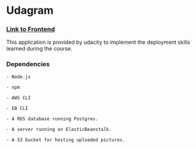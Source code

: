 # Udagram


### [Link to Frontend](http://frontend-proj.s3-website-us-east-1.amazonaws.com)

This application is provided by udacity to implement the deployment skills learned during the course.

### Dependencies

```
- Node.js

- npm

- AWS CLI

- EB CLI

- A RDS database running Postgres.

- A server running on ElasticBeanstalk.

- A S3 bucket for hosting uploaded pictures.

